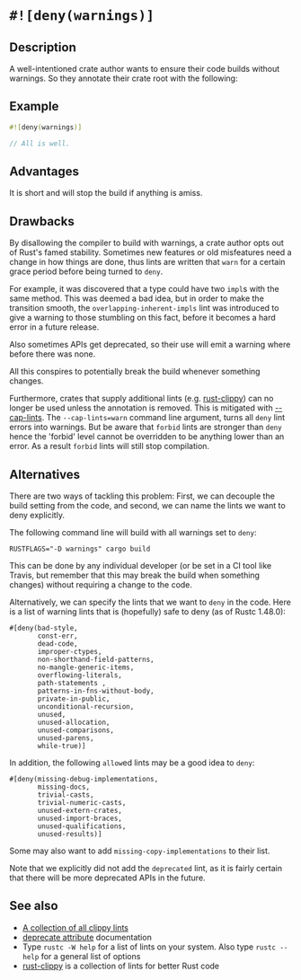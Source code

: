# `#![deny(warnings)]`

## Description

A well-intentioned crate author wants to ensure their code builds without
warnings. So they annotate their crate root with the following:

## Example

```rust
#![deny(warnings)]

// All is well.
```

## Advantages

It is short and will stop the build if anything is amiss.

## Drawbacks

By disallowing the compiler to build with warnings, a crate author opts out of
Rust's famed stability. Sometimes new features or old misfeatures need a change
in how things are done, thus lints are written that `warn` for a certain grace
period before being turned to `deny`.

For example, it was discovered that a type could have two `impl`s with the same
method. This was deemed a bad idea, but in order to make the transition smooth,
the `overlapping-inherent-impls` lint was introduced to give a warning to those
stumbling on this fact, before it becomes a hard error in a future release.

Also sometimes APIs get deprecated, so their use will emit a warning where
before there was none.

All this conspires to potentially break the build whenever something changes.

Furthermore, crates that supply additional lints (e.g. [rust-clippy]) can no
longer be used unless the annotation is removed. This is mitigated with
[--cap-lints]. The `--cap-lints=warn` command line argument, turns all `deny`
lint errors into warnings. But be aware that `forbid` lints are stronger than
`deny` hence the 'forbid' level cannot be overridden to be anything lower than
an error. As a result `forbid` lints will still stop compilation.

## Alternatives

There are two ways of tackling this problem: First, we can decouple the build
setting from the code, and second, we can name the lints we want to deny
explicitly.

The following command line will build with all warnings set to `deny`:

```RUSTFLAGS="-D warnings" cargo build```

This can be done by any individual developer (or be set in a CI tool like
Travis, but remember that this may break the build when something changes)
without requiring a change to the code.

Alternatively, we can specify the lints that we want to `deny` in the code.
Here is a list of warning lints that is (hopefully) safe to deny (as of Rustc 1.48.0):

```rust,ignore
#[deny(bad-style,
       const-err,
       dead-code,
       improper-ctypes,
       non-shorthand-field-patterns,
       no-mangle-generic-items,
       overflowing-literals,
       path-statements ,
       patterns-in-fns-without-body,
       private-in-public,
       unconditional-recursion,
       unused,
       unused-allocation,
       unused-comparisons,
       unused-parens,
       while-true)]
```

In addition, the following `allow`ed lints may be a good idea to `deny`:

```rust,ignore
#[deny(missing-debug-implementations,
       missing-docs,
       trivial-casts,
       trivial-numeric-casts,
       unused-extern-crates,
       unused-import-braces,
       unused-qualifications,
       unused-results)]
```

Some may also want to add `missing-copy-implementations` to their list.

Note that we explicitly did not add the `deprecated` lint, as it is fairly
certain that there will be more deprecated APIs in the future.

## See also

- [A collection of all clippy lints](https://rust-lang.github.io/rust-clippy/master)
- [deprecate attribute] documentation
- Type `rustc -W help` for a list of lints on your system. Also type
`rustc --help` for a general list of options
- [rust-clippy] is a collection of lints for better Rust code

[rust-clippy]: https://github.com/Manishearth/rust-clippy
[deprecate attribute]: https://doc.rust-lang.org/reference/attributes.html#deprecation
[--cap-lints]: https://doc.rust-lang.org/rustc/lints/levels.html#capping-lints

